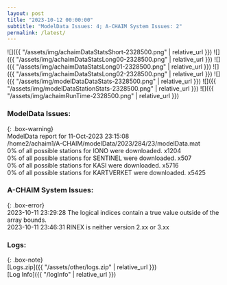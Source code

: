 ```yaml
---
layout: post
title: "2023-10-12 00:00:00"
subtitle: "ModelData Issues: 4; A-CHAIM System Issues: 2"
permalink: /latest/
---
```


![]({{ "/assets/img/achaimDataStatsShort-2328500.png" | relative_url }})
![]({{ "/assets/img/achaimDataStatsLong00-2328500.png" | relative_url }})
![]({{ "/assets/img/achaimDataStatsLong01-2328500.png" | relative_url }})
![]({{ "/assets/img/achaimDataStatsLong02-2328500.png" | relative_url }})
![]({{ "/assets/img/modelDataDataStats-2328500.png" | relative_url }})
![]({{ "/assets/img/modelDataStationStats-2328500.png" | relative_url }})
![]({{ "/assets/img/achaimRunTime-2328500.png" | relative_url }})


### ModelData Issues:  
  
{: .box-warning}  
 ModelData report for 11-Oct-2023 23:15:08   
 /home2/achaim1/A-CHAIM/modelData/2023/284/23/modelData.mat   
 0% of all possible stations for IONO were downloaded. x1204   
 0% of all possible stations for SENTINEL were downloaded. x507   
 0% of all possible stations for KASI were downloaded. x5716   
 0% of all possible stations for KARTVERKET were downloaded. x5425   
  
### A-CHAIM System Issues:  
  
{: .box-error}  
2023-10-11 23:29:28 The logical indices contain a true value outside of the array bounds.  
2023-10-11 23:46:31 RINEX is neither version 2.xx or 3.xx  

### Logs:  
  
{: .box-note}  
[Logs.zip]({{ "/assets/other/logs.zip" | relative_url }})  
[Log Info]({{ "/logInfo" | relative_url }})  
